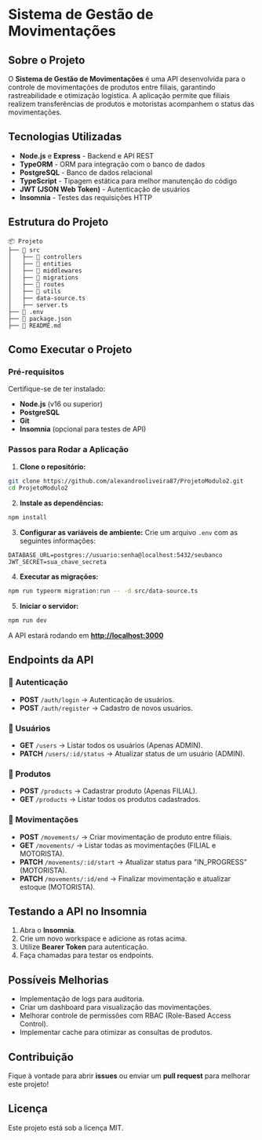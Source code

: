 #  Sistema de Gestão de Movimentações

##  Sobre o Projeto

O **Sistema de Gestão de Movimentações** é uma API desenvolvida para o controle de movimentações de produtos entre filiais, garantindo rastreabilidade e otimização logística. A aplicação permite que filiais realizem transferências de produtos e motoristas acompanhem o status das movimentações.

##  Tecnologias Utilizadas

- **Node.js** e **Express** - Backend e API REST
- **TypeORM** - ORM para integração com o banco de dados
- **PostgreSQL** - Banco de dados relacional
- **TypeScript** - Tipagem estática para melhor manutenção do código
- **JWT (JSON Web Token)** - Autenticação de usuários
- **Insomnia** - Testes das requisições HTTP

##  Estrutura do Projeto

```plaintext
📦 Projeto
├── 📁 src
│   ├── 📁 controllers
│   ├── 📁 entities
│   ├── 📁 middlewares
│   ├── 📁 migrations
│   ├── 📁 routes
│   ├── 📁 utils
│   ├── data-source.ts
│   ├── server.ts
├── 📄 .env
├── 📄 package.json
├── 📄 README.md
```

##  Como Executar o Projeto

###  Pré-requisitos

Certifique-se de ter instalado:

- **Node.js** (v16 ou superior)
- **PostgreSQL**
- **Git**
- **Insomnia** (opcional para testes de API)

###  Passos para Rodar a Aplicação

1. **Clone o repositório:**

```bash
git clone https://github.com/alexandrooliveira87/ProjetoModulo2.git
cd ProjetoModulo2
```

2. **Instale as dependências:**

```bash
npm install
```

3. **Configurar as variáveis de ambiente:** Crie um arquivo `.env` com as seguintes informações:

```plaintext
DATABASE_URL=postgres://usuario:senha@localhost:5432/seubanco
JWT_SECRET=sua_chave_secreta
```

4. **Executar as migrações:**

```bash
npm run typeorm migration:run -- -d src/data-source.ts
```

5. **Iniciar o servidor:**

```bash
npm run dev
```

A API estará rodando em [**http://localhost:3000**](http://localhost:3000)

##  Endpoints da API

### 🔹 Autenticação

- **POST** `/auth/login` → Autenticação de usuários.
- **POST** `/auth/register` → Cadastro de novos usuários.

### 🔹 Usuários

- **GET** `/users` → Listar todos os usuários (Apenas ADMIN).
- **PATCH** `/users/:id/status` → Atualizar status de um usuário (ADMIN).

### 🔹 Produtos

- **POST** `/products` → Cadastrar produto (Apenas FILIAL).
- **GET** `/products` → Listar todos os produtos cadastrados.

### 🔹 Movimentações

- **POST** `/movements/` → Criar movimentação de produto entre filiais.
- **GET** `/movements/` → Listar todas as movimentações (FILIAL e MOTORISTA).
- **PATCH** `/movements/:id/start` → Atualizar status para "IN\_PROGRESS" (MOTORISTA).
- **PATCH** `/movements/:id/end` → Finalizar movimentação e atualizar estoque (MOTORISTA).

##  Testando a API no Insomnia

1. Abra o **Insomnia**.
2. Crie um novo workspace e adicione as rotas acima.
3. Utilize **Bearer Token** para autenticação.
4. Faça chamadas para testar os endpoints.

##  Possíveis Melhorias

- Implementação de logs para auditoria.
- Criar um dashboard para visualização das movimentações.
- Melhorar controle de permissões com RBAC (Role-Based Access Control).
- Implementar cache para otimizar as consultas de produtos.

##  Contribuição

Fique à vontade para abrir **issues** ou enviar um **pull request** para melhorar este projeto!

##  Licença

Este projeto está sob a licença MIT.

